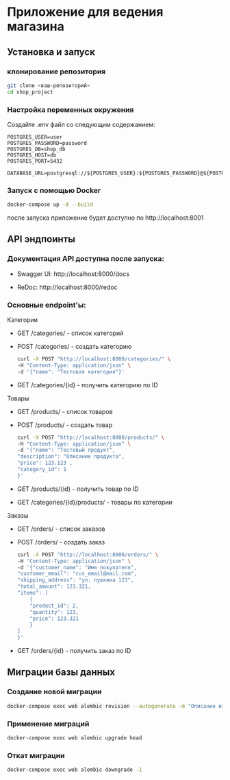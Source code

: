 # Приложение для ведения магазина
## Установка и запуск
### клонирование репозитория
```bash
git clone <ваш-репозиторий>
cd shop_project
```
### Настройка переменных окружения
Создайте .env файл со следующим содержанием:
```
POSTGRES_USER=user
POSTGRES_PASSWORD=password
POSTGRES_DB=shop_db
POSTGRES_HOST=db
POSTGRES_PORT=5432

DATABASE_URL=postgresql://${POSTGRES_USER}:${POSTGRES_PASSWORD}@${POSTGRES_HOST}:${POSTGRES_PORT}/${POSTGRES_DB}
```
### Запуск с помощью Docker
```bash
docker-compose up -d --build
```
после запуска приложение будет доступно по http://localhost:8001

## API эндпоинты
### Документация API доступна после запуска:

+ Swagger UI: http://localhost:8000/docs

+ ReDoc: http://localhost:8000/redoc

### Основные endpoint'ы:

Категории 

+ GET /categories/ - список категорий

+ POST /categories/ - создать категорию
    ```bash
    curl -X POST "http://localhost:8000/categories/" \
    -H "Content-Type: application/json" \
    -d '{"name": "Тестовая категория"}'
    ```

+ GET /categories/{id} - получить категорию по ID

Товары 

+ GET /products/ - список товаров

+ POST /products/ - создать товар

    ```bash
    curl -X POST "http://localhost:8000/products/" \
    -H "Content-Type: application/json" \
    -d '{"name": "Тестовый продукт",
    "description": "Описание продукта",
    "price": 123.123 ,
    "category_id": 1
    }'
    ```

+ GET /products/{id} - получить товар по ID

+ GET /categories/{id}/products/ - товары по категории

Заказы
+ GET /orders/ - список заказов

+ POST /orders/ - создать заказ
    ```bash
    curl -X POST "http://localhost:8000/orders/" \
    -H "Content-Type: application/json" \
    -d '{"customer_name": "Имя покупателя",
    "customer_email": "cus_email@mail.com",
    "shipping_address": "ул. пушкина 123",
    "total_amount": 123.321,
    "items": [
        {
        "product_id": 2,
        "quantity": 123,
        "price": 123.321
        }
    ]
    }'
    ```

+ GET /orders/{id} - получить заказ по ID

## Миграции базы данных
### Создание новой миграции
```bash
docker-compose exec web alembic revision --autogenerate -m "Описание изменений"
```
### Применение миграций
```bash
docker-compose exec web alembic upgrade head
```
### Откат миграции
```bash
docker-compose exec web alembic downgrade -1
```